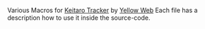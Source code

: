 Various Macros for [Keitaro Tracker](https://yellowweb.top/keitaro) by [Yellow Web](https://yellowweb.top)
Each file has a description how to use it inside the source-code.
